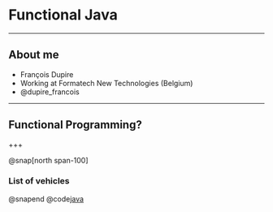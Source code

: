# Functional Java

---

## About me
* François Dupire
* Working at Formatech New Technologies (Belgium)
* @dupire_francois

---

## Functional Programming?

+++

@snap[north span-100]
### List of vehicles
@snapend
@code[java](src/test/java/com/fdpro/talks/functionaljava/BehaviourParameterization.java&tags=vehicles-list)

